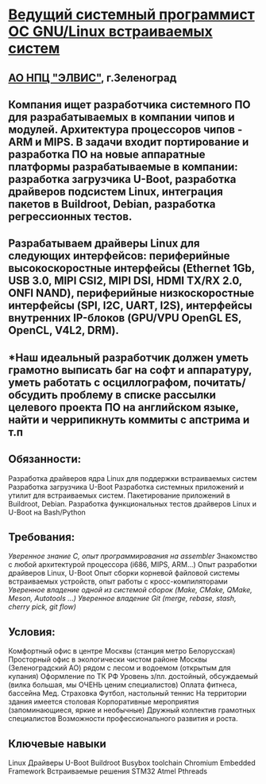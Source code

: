 
# [ Ведущий системный программист ОС GNU/Linux встраиваемых систем](https://hh.ru/vacancy/26000377)

## [АО НПЦ "ЭЛВИС"](https://hh.ru/employer/206972), г.Зеленоград


## Компания ищет разработчика системного ПО для разрабатываемых в компании чипов и модулей. Архитектура процессоров чипов - ARM и MIPS. В задачи входит портирование и разработка ПО на новые аппаратные платформы разрабатываемые в компании: разработка загрузчика U-Boot, разработка драйверов подсистем Linux, интеграция пакетов в Buildroot, Debian, разработка регрессионных тестов.

## Разрабатываем драйверы Linux для следующих интерфейсов: периферийные высокоскоростные интерфейсы (Ethernet 1Gb, USB 3.0, MIPI CSI2, MIPI DSI, HDMI TX/RX 2.0, ONFI NAND), периферийные низкоскоростные интерфейсы (SPI, I2C, UART, I2S), интерфейсы внутренних IP-блоков (GPU/VPU OpenGL ES, OpenCL, V4L2, DRM).

## *Наш идеальный разработчик должен уметь грамотно выписать баг на софт и аппаратуру, уметь работать с осциллографом, почитать/обсудить проблему в списке рассылки целевого проекта ПО на английском языке, найти и черрипикнуть коммиты с апстрима и т.п

## Обязанности:

Разработка драйверов ядра Linux для поддержки встраиваемых систем
Разработка загрузчика U-Boot
Разработка системных приложений и утилит для встраиваемых систем. Пакетирование приложений в Buildroot, Debian.
Разработка функциональных тестов драйверов Linux и U-Boot на Bash/Python

## Требования:
*Уверенное знание C, опыт программирования на assembler*
Знакомство с любой архитектурой процессора (i686, MIPS, ARM...)
Опыт разработки драйверов Linux, U-Boot
Опыт сборки корневой файловой системы встраиваемых устройств, опыт работы с кросс-компиляторами
*Уверенное владение одной из системой сборок (Make, CMake, QMake, Meson, Autotools ...)
Уверенное владение Git (merge, rebase, stash, cherry pick, git flow)*

## Условия:

Комфортный офис в центре Москвы (станция метро Белорусская)
Просторный офис в экологически чистом районе Москвы (Зеленоградский АО) рядом с лесом и водоемом (открытым для купания)
Оформление по ТК РФ
Уровень з/пл. достойный, обсуждаемый (вилка большая, мы ОЧЕНЬ ценим специалистов)
Оплата фитнеса, бассейна
Мед. Страховка
Футбол, настольный теннис
На территории здания имеется столовая
Корпоративные мероприятия (запоминающиеся, яркие и необычные)
Дружный коллектив грамотных специалистов
Возможности профессионального развития и роста.

## Ключевые навыки

Linux
Драйверы
U-Boot
Buildroot
Busybox
toolchain
Chromium Embedded Framework
Встраиваемые решения
STM32
Atmel
Pthreads


